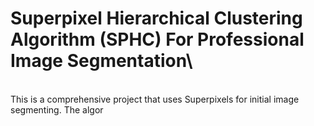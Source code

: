 # Superpixel Hierarchical Clustering Algorithm (SPHC) For Professional Image Segmentation\
\
This is a comprehensive project that uses Superpixels for initial image segmenting. The algor